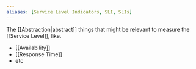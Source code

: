```yaml
---
aliases: [Service Level Indicators, SLI, SLIs]
---
```


The [[Abstraction|abstract]] things that might be relevant to measure the [[Service Level]], like.

- [[Availability]]
- [[Response Time]]
- etc
